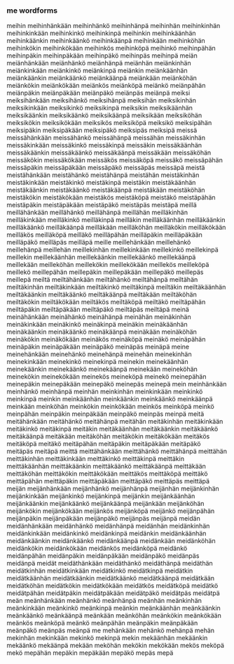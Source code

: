 
### me wordforms

meihin
meihinhänkään
meihinhänkö
meihinhänpä
meihinhän
meihinkinhän
meihinkinkään
meihinkinkö
meihinkinpä
meihinkin
meihinkäänhän
meihinkäänkin
meihinkäänkö
meihinkäänpä
meihinkään
meihinköhän
meihinkökin
meihinkökään
meihinkös
meihinköpä
meihinkö
meihinpähän
meihinpäkin
meihinpäkään
meihinpäkö
meihinpäs
meihinpä
meiän
meiänhänkään
meiänhänkö
meiänhänpä
meiänhän
meiänkinhän
meiänkinkään
meiänkinkö
meiänkinpä
meiänkin
meiänkäänhän
meiänkäänkin
meiänkäänkö
meiänkäänpä
meiänkään
meiänköhän
meiänkökin
meiänkökään
meiänkös
meiänköpä
meiänkö
meiänpähän
meiänpäkin
meiänpäkään
meiänpäkö
meiänpäs
meiänpä
meiksi
meiksihänkään
meiksihänkö
meiksihänpä
meiksihän
meiksikinhän
meiksikinkään
meiksikinkö
meiksikinpä
meiksikin
meiksikäänhän
meiksikäänkin
meiksikäänkö
meiksikäänpä
meiksikään
meiksiköhän
meiksikökin
meiksikökään
meiksikös
meiksiköpä
meiksikö
meiksipähän
meiksipäkin
meiksipäkään
meiksipäkö
meiksipäs
meiksipä
meissä
meissähänkään
meissähänkö
meissähänpä
meissähän
meissäkinhän
meissäkinkään
meissäkinkö
meissäkinpä
meissäkin
meissäkäänhän
meissäkäänkin
meissäkäänkö
meissäkäänpä
meissäkään
meissäköhän
meissäkökin
meissäkökään
meissäkös
meissäköpä
meissäkö
meissäpähän
meissäpäkin
meissäpäkään
meissäpäkö
meissäpäs
meissäpä
meistä
meistähänkään
meistähänkö
meistähänpä
meistähän
meistäkinhän
meistäkinkään
meistäkinkö
meistäkinpä
meistäkin
meistäkäänhän
meistäkäänkin
meistäkäänkö
meistäkäänpä
meistäkään
meistäköhän
meistäkökin
meistäkökään
meistäkös
meistäköpä
meistäkö
meistäpähän
meistäpäkin
meistäpäkään
meistäpäkö
meistäpäs
meistäpä
meillä
meillähänkään
meillähänkö
meillähänpä
meillähän
meilläkinhän
meilläkinkään
meilläkinkö
meilläkinpä
meilläkin
meilläkäänhän
meilläkäänkin
meilläkäänkö
meilläkäänpä
meilläkään
meilläköhän
meilläkökin
meilläkökään
meilläkös
meilläköpä
meilläkö
meilläpähän
meilläpäkin
meilläpäkään
meilläpäkö
meilläpäs
meilläpä
meille
meillehänkään
meillehänkö
meillehänpä
meillehän
meillekinhän
meillekinkään
meillekinkö
meillekinpä
meillekin
meillekäänhän
meillekäänkin
meillekäänkö
meillekäänpä
meillekään
meilleköhän
meillekökin
meillekökään
meillekös
meilleköpä
meillekö
meillepähän
meillepäkin
meillepäkään
meillepäkö
meillepäs
meillepä
meiltä
meiltähänkään
meiltähänkö
meiltähänpä
meiltähän
meiltäkinhän
meiltäkinkään
meiltäkinkö
meiltäkinpä
meiltäkin
meiltäkäänhän
meiltäkäänkin
meiltäkäänkö
meiltäkäänpä
meiltäkään
meiltäköhän
meiltäkökin
meiltäkökään
meiltäkös
meiltäköpä
meiltäkö
meiltäpähän
meiltäpäkin
meiltäpäkään
meiltäpäkö
meiltäpäs
meiltäpä
meinä
meinähänkään
meinähänkö
meinähänpä
meinähän
meinäkinhän
meinäkinkään
meinäkinkö
meinäkinpä
meinäkin
meinäkäänhän
meinäkäänkin
meinäkäänkö
meinäkäänpä
meinäkään
meinäköhän
meinäkökin
meinäkökään
meinäkös
meinäköpä
meinäkö
meinäpähän
meinäpäkin
meinäpäkään
meinäpäkö
meinäpäs
meinäpä
meine
meinehänkään
meinehänkö
meinehänpä
meinehän
meinekinhän
meinekinkään
meinekinkö
meinekinpä
meinekin
meinekäänhän
meinekäänkin
meinekäänkö
meinekäänpä
meinekään
meineköhän
meinekökin
meinekökään
meinekös
meineköpä
meinekö
meinepähän
meinepäkin
meinepäkään
meinepäkö
meinepäs
meinepä
mein
meinhänkään
meinhänkö
meinhänpä
meinhän
meinkinhän
meinkinkään
meinkinkö
meinkinpä
meinkin
meinkäänhän
meinkäänkin
meinkäänkö
meinkäänpä
meinkään
meinköhän
meinkökin
meinkökään
meinkös
meinköpä
meinkö
meinpähän
meinpäkin
meinpäkään
meinpäkö
meinpäs
meinpä
meitä
meitähänkään
meitähänkö
meitähänpä
meitähän
meitäkinhän
meitäkinkään
meitäkinkö
meitäkinpä
meitäkin
meitäkäänhän
meitäkäänkin
meitäkäänkö
meitäkäänpä
meitäkään
meitäköhän
meitäkökin
meitäkökään
meitäkös
meitäköpä
meitäkö
meitäpähän
meitäpäkin
meitäpäkään
meitäpäkö
meitäpäs
meitäpä
meittä
meittähänkään
meittähänkö
meittähänpä
meittähän
meittäkinhän
meittäkinkään
meittäkinkö
meittäkinpä
meittäkin
meittäkäänhän
meittäkäänkin
meittäkäänkö
meittäkäänpä
meittäkään
meittäköhän
meittäkökin
meittäkökään
meittäkös
meittäköpä
meittäkö
meittäpähän
meittäpäkin
meittäpäkään
meittäpäkö
meittäpäs
meittäpä
meijän
meijänhänkään
meijänhänkö
meijänhänpä
meijänhän
meijänkinhän
meijänkinkään
meijänkinkö
meijänkinpä
meijänkin
meijänkäänhän
meijänkäänkin
meijänkäänkö
meijänkäänpä
meijänkään
meijänköhän
meijänkökin
meijänkökään
meijänkös
meijänköpä
meijänkö
meijänpähän
meijänpäkin
meijänpäkään
meijänpäkö
meijänpäs
meijänpä
meidän
meidänhänkään
meidänhänkö
meidänhänpä
meidänhän
meidänkinhän
meidänkinkään
meidänkinkö
meidänkinpä
meidänkin
meidänkäänhän
meidänkäänkin
meidänkäänkö
meidänkäänpä
meidänkään
meidänköhän
meidänkökin
meidänkökään
meidänkös
meidänköpä
meidänkö
meidänpähän
meidänpäkin
meidänpäkään
meidänpäkö
meidänpäs
meidänpä
meidät
meidäthänkään
meidäthänkö
meidäthänpä
meidäthän
meidätkinhän
meidätkinkään
meidätkinkö
meidätkinpä
meidätkin
meidätkäänhän
meidätkäänkin
meidätkäänkö
meidätkäänpä
meidätkään
meidätköhän
meidätkökin
meidätkökään
meidätkös
meidätköpä
meidätkö
meidätpähän
meidätpäkin
meidätpäkään
meidätpäkö
meidätpäs
meidätpä
meän
meänhänkään
meänhänkö
meänhänpä
meänhän
meänkinhän
meänkinkään
meänkinkö
meänkinpä
meänkin
meänkäänhän
meänkäänkin
meänkäänkö
meänkäänpä
meänkään
meänköhän
meänkökin
meänkökään
meänkös
meänköpä
meänkö
meänpähän
meänpäkin
meänpäkään
meänpäkö
meänpäs
meänpä
me
mehänkään
mehänkö
mehänpä
mehän
mekinhän
mekinkään
mekinkö
mekinpä
mekin
mekäänhän
mekäänkin
mekäänkö
mekäänpä
mekään
meköhän
mekökin
mekökään
mekös
meköpä
mekö
mepähän
mepäkin
mepäkään
mepäkö
mepäs
mepä

